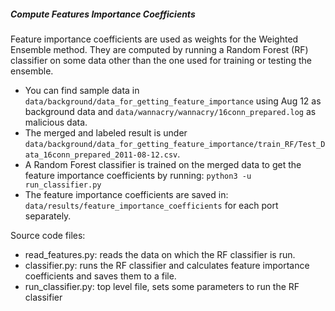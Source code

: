 ##### Compute Features Importance Coefficients
  
Feature importance coefficients are used as weights for the Weighted Ensemble method. They are computed by running a Random Forest (RF) classifier on some data other than the one used for training or testing the ensemble.

- You can find sample data in `data/background/data_for_getting_feature_importance` using Aug 12 as background data and `data/wannacry/wannacry/16conn_prepared.log` as malicious data. 
- The merged and labeled result is under `data/background/data_for_getting_feature_importance/train_RF/Test_Data_16conn_prepared_2011-08-12.csv`. 
- A Random Forest classifier is trained on the merged data to get the feature importance coefficients by running: `python3 -u run_classifier.py`
- The feature importance coefficients are saved in: `data/results/feature_importance_coefficients` for each port separately.

Source code files:
- read_features.py: reads the data on which the RF classifier is run.
- classifier.py: runs the RF classifier and calculates feature importance coefficients and saves them to a file. 
- run_classifier.py: top  level file, sets some parameters to run the RF classifier


